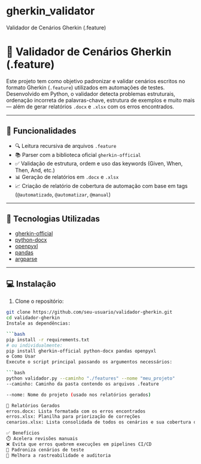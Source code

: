# gherkin_validator
Validador de Cenários Gherkin (.feature)

# 🧪 Validador de Cenários Gherkin (.feature)

Este projeto tem como objetivo padronizar e validar cenários escritos no formato Gherkin (`.feature`) utilizados em automações de testes. Desenvolvido em Python, o validador detecta problemas estruturais, ordenação incorreta de palavras-chave, estrutura de exemplos e muito mais — além de gerar relatórios `.docx` e `.xlsx` com os erros encontrados.

---

## 🚀 Funcionalidades

- 🔍 Leitura recursiva de arquivos `.feature`
- 📚 Parser com a biblioteca oficial `gherkin-official`
- ✅ Validação de estrutura, ordem e uso das keywords (Given, When, Then, And, etc.)
- 📊 Geração de relatórios em `.docx` e `.xlsx`
- 📈 Criação de relatório de cobertura de automação com base em tags (`@automatizado`, `@automatizar`, `@manual`)

---

## 🧰 Tecnologias Utilizadas

- [gherkin-official](https://pypi.org/project/gherkin-official/)
- [python-docx](https://python-docx.readthedocs.io/)
- [openpyxl](https://openpyxl.readthedocs.io/)
- [pandas](https://pandas.pydata.org/)
- [argparse](https://docs.python.org/3/library/argparse.html)

---

## 💻 Instalação

1. Clone o repositório:
```bash
git clone https://github.com/seu-usuario/validador-gherkin.git
cd validador-gherkin
Instale as dependências:

```bash
pip install -r requirements.txt
# ou individualmente:
pip install gherkin-official python-docx pandas openpyxl
⚙️ Como Usar
Execute o script principal passando os argumentos necessários:

```bash
python validador.py --caminho "./features" --nome "meu_projeto"
--caminho: Caminho da pasta contendo os arquivos .feature

--nome: Nome do projeto (usado nos relatórios gerados)

📄 Relatórios Gerados
erros.docx: Lista formatada com os erros encontrados
erros.xlsx: Planilha para priorização de correções
cenarios.xlsx: Lista consolidada de todos os cenários e sua cobertura de automação

✅ Benefícios
⏱️ Acelera revisões manuais
❌ Evita que erros quebrem execuções em pipelines CI/CD
📘 Padroniza cenários de teste
🔎 Melhora a rastreabilidade e auditoria
